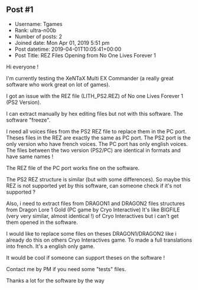 ## Post #1
- Username: Tgames
- Rank: ultra-n00b
- Number of posts: 2
- Joined date: Mon Apr 01, 2019 5:51 pm
- Post datetime: 2019-04-01T10:05:41+00:00
- Post Title: REZ Files Opening from No One Lives Forever 1

Hi everyone !

I'm currently testing the XeNTaX Multi EX Commander (a really great software who work great on lot of games).

I got an issue with the REZ file (LITH_PS2.REZ) of No one Lives Forever 1 (PS2 Version).

I can extract manually by hex editing files but not with this software. The software "freeze".

I need all voices files from the PS2 REZ file to replace them in the PC port. Theses files in the REZ are exactly the same as PC port.
The PS2 port is the only version who have french voices. The PC port has only english voices.
The files between the two version (PS2/PC) are identical in formats and have same names !

The REZ file of the PC port works fine on the software.

The PS2 REZ structure is similar (but with some differences).
So maybe this REZ is not supported yet by this software, can someone check if it's not supported ?

Also, i need to extract files from DRAGON1 and DRAGON2 files structures from Dragon Lore 1 Gold (PC game by Cryo Interactive)
It's like BIGFILE (very very similar, almost identical !) of Cryo Interactives but i can't get them opened in the software.

I would like to replace some files on theses DRAGON1/DRAGON2 like i already do this on others Cryo Interactives game.
To made a full translations into french. It's a english only game.

It would be cool if someone can support theses on the software !

Contact me by PM if you need some "tests" files.

Thanks a lot for the software by the way
